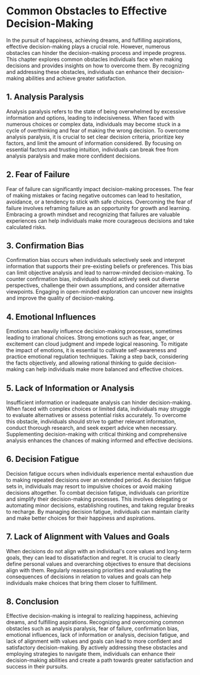Common Obstacles to Effective Decision-Making
======================================================

In the pursuit of happiness, achieving dreams, and fulfilling aspirations, effective decision-making plays a crucial role. However, numerous obstacles can hinder the decision-making process and impede progress. This chapter explores common obstacles individuals face when making decisions and provides insights on how to overcome them. By recognizing and addressing these obstacles, individuals can enhance their decision-making abilities and achieve greater satisfaction.

**1. Analysis Paralysis**
-------------------------

Analysis paralysis refers to the state of being overwhelmed by excessive information and options, leading to indecisiveness. When faced with numerous choices or complex data, individuals may become stuck in a cycle of overthinking and fear of making the wrong decision. To overcome analysis paralysis, it is crucial to set clear decision criteria, prioritize key factors, and limit the amount of information considered. By focusing on essential factors and trusting intuition, individuals can break free from analysis paralysis and make more confident decisions.

**2. Fear of Failure**
----------------------

Fear of failure can significantly impact decision-making processes. The fear of making mistakes or facing negative outcomes can lead to hesitation, avoidance, or a tendency to stick with safe choices. Overcoming the fear of failure involves reframing failure as an opportunity for growth and learning. Embracing a growth mindset and recognizing that failures are valuable experiences can help individuals make more courageous decisions and take calculated risks.

**3. Confirmation Bias**
------------------------

Confirmation bias occurs when individuals selectively seek and interpret information that supports their pre-existing beliefs or preferences. This bias can limit objective analysis and lead to narrow-minded decision-making. To counter confirmation bias, individuals should actively seek out diverse perspectives, challenge their own assumptions, and consider alternative viewpoints. Engaging in open-minded exploration can uncover new insights and improve the quality of decision-making.

**4. Emotional Influences**
---------------------------

Emotions can heavily influence decision-making processes, sometimes leading to irrational choices. Strong emotions such as fear, anger, or excitement can cloud judgment and impede logical reasoning. To mitigate the impact of emotions, it is essential to cultivate self-awareness and practice emotional regulation techniques. Taking a step back, considering the facts objectively, and allowing rational thinking to guide decision-making can help individuals make more balanced and effective choices.

**5. Lack of Information or Analysis**
--------------------------------------

Insufficient information or inadequate analysis can hinder decision-making. When faced with complex choices or limited data, individuals may struggle to evaluate alternatives or assess potential risks accurately. To overcome this obstacle, individuals should strive to gather relevant information, conduct thorough research, and seek expert advice when necessary. Supplementing decision-making with critical thinking and comprehensive analysis enhances the chances of making informed and effective decisions.

**6. Decision Fatigue**
-----------------------

Decision fatigue occurs when individuals experience mental exhaustion due to making repeated decisions over an extended period. As decision fatigue sets in, individuals may resort to impulsive choices or avoid making decisions altogether. To combat decision fatigue, individuals can prioritize and simplify their decision-making processes. This involves delegating or automating minor decisions, establishing routines, and taking regular breaks to recharge. By managing decision fatigue, individuals can maintain clarity and make better choices for their happiness and aspirations.

**7. Lack of Alignment with Values and Goals**
----------------------------------------------

When decisions do not align with an individual's core values and long-term goals, they can lead to dissatisfaction and regret. It is crucial to clearly define personal values and overarching objectives to ensure that decisions align with them. Regularly reassessing priorities and evaluating the consequences of decisions in relation to values and goals can help individuals make choices that bring them closer to fulfillment.

**8. Conclusion**
-----------------

Effective decision-making is integral to realizing happiness, achieving dreams, and fulfilling aspirations. Recognizing and overcoming common obstacles such as analysis paralysis, fear of failure, confirmation bias, emotional influences, lack of information or analysis, decision fatigue, and lack of alignment with values and goals can lead to more confident and satisfactory decision-making. By actively addressing these obstacles and employing strategies to navigate them, individuals can enhance their decision-making abilities and create a path towards greater satisfaction and success in their pursuits.

